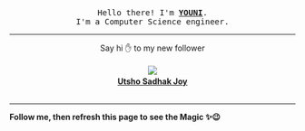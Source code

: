 <p align='center'>
    <samp>Hello there! I'm <b><a href='https://github.com/abdelyouni'>YOUNI</a></b>.<br>
        I'm a Computer Science engineer.
    </samp>
</p>
<hr>
<p align='center'>
    <span>Say hi ✋ to my new follower </span></br></br>
    <img src='https://itspot.ma/github/usj-django-dev_avatar.png'><b></br>
    <a href='https://github.com/usj-django-dev'>Utsho Sadhak Joy</a></b></br></br>
</p>
<hr>
<b>Follow me, then refresh this page to see the Magic ✨😉</b>